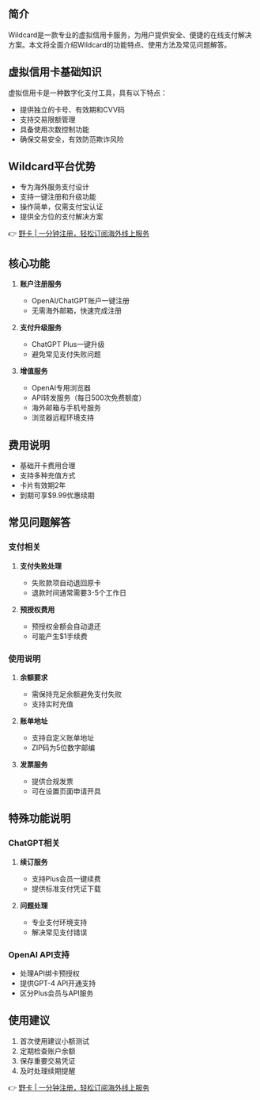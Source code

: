 ## **简介**

Wildcard是一款专业的虚拟信用卡服务，为用户提供安全、便捷的在线支付解决方案。本文将全面介绍Wildcard的功能特点、使用方法及常见问题解答。

## **虚拟信用卡基础知识**

虚拟信用卡是一种数字化支付工具，具有以下特点：

- 提供独立的卡号、有效期和CVV码
- 支持交易限额管理
- 具备使用次数控制功能
- 确保交易安全，有效防范欺诈风险

## **Wildcard平台优势**

- 专为海外服务支付设计
- 支持一键注册和升级功能
- 操作简单，仅需支付宝认证
- 提供全方位的支付解决方案

👉 [野卡 | 一分钟注册，轻松订阅海外线上服务](https://bit.ly/bewildcard)

## **核心功能**

1. **账户注册服务**
   - OpenAI/ChatGPT账户一键注册
   - 无需海外邮箱，快速完成注册

2. **支付升级服务**
   - ChatGPT Plus一键升级
   - 避免常见支付失败问题

3. **增值服务**
   - OpenAI专用浏览器
   - API转发服务（每日500次免费额度）
   - 海外邮箱与手机号服务
   - 浏览器远程环境支持

## **费用说明**

- 基础开卡费用合理
- 支持多种充值方式
- 卡片有效期2年
- 到期可享$9.99优惠续期

## **常见问题解答**

### **支付相关**

1. **支付失败处理**
   - 失败款项自动退回原卡
   - 退款时间通常需要3-5个工作日

2. **预授权费用**
   - 预授权金额会自动退还
   - 可能产生$1手续费

### **使用说明**

1. **余额要求**
   - 需保持充足余额避免支付失败
   - 支持实时充值

2. **账单地址**
   - 支持自定义账单地址
   - ZIP码为5位数字邮编

3. **发票服务**
   - 提供合规发票
   - 可在设置页面申请开具

## **特殊功能说明**

### **ChatGPT相关**

1. **续订服务**
   - 支持Plus会员一键续费
   - 提供标准支付凭证下载

2. **问题处理**
   - 专业支付环境支持
   - 解决常见支付错误

### **OpenAI API支持**

- 处理API绑卡预授权
- 提供GPT-4 API开通支持
- 区分Plus会员与API服务

## **使用建议**

1. 首次使用建议小额测试
2. 定期检查账户余额
3. 保存重要交易凭证
4. 及时处理续期提醒

👉 [野卡 | 一分钟注册，轻松订阅海外线上服务](https://bit.ly/bewildcard)